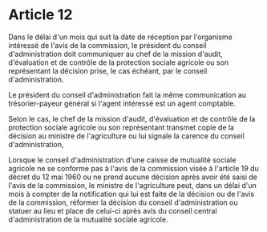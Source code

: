 # Article 12

Dans le délai d'un mois qui suit la date de réception par l'organisme intéressé de l'avis de la commission, le président du conseil d'administration doit communiquer au chef de la mission d'audit, d'évaluation et de contrôle de la protection sociale agricole ou son représentant la décision prise, le cas échéant, par le conseil d'administration.

Le président du conseil d'administration fait la même communication au trésorier-payeur général si l'agent intéressé est un agent comptable.

Selon le cas, le chef de la mission d'audit, d'évaluation et de contrôle de la protection sociale agricole ou son représentant transmet copie de la décision au ministre de l'agriculture ou lui signale la carence du conseil d'administration,

Lorsque le conseil d'administration d'une caisse de mutualité sociale agricole ne se conforme pas à l'avis de la commission visée à l'article 19 du décret du 12 mai 1960 ou ne prend aucune décision après avoir été saisi de l'avis de la commission, le ministre de l'agriculture peut, dans un délai d'un mois à compter de la notification qui lui est faite de la décision ou de l'avis de la commission, réformer la décision du conseil d'administration ou statuer au lieu et place de celui-ci après avis du conseil central d'administration de la mutualité sociale agricole.
